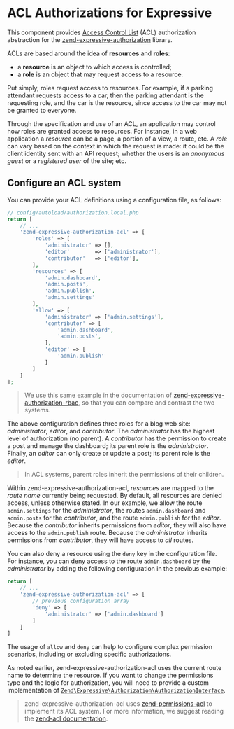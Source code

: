 # ACL Authorizations for Expressive

This component provides [Access Control List](https://en.wikipedia.org/wiki/Access_control_list)
(ACL) authorization abstraction for the [zend-expressive-authorization](https://github.com/zendframework/zend-expressive-authorization)
library.

ACLs are based around the idea of **resources** and **roles**:

- a **resource** is an object to which access is controlled;
- a **role** is an object that may request access to a resource.

Put simply, roles request access to resources. For example, if a parking
attendant requests access to a car, then the parking attendant is the requesting
role, and the car is the resource, since access to the car may not be granted to
everyone.

Through the specification and use of an ACL, an application may control how
roles are granted access to resources. For instance, in a web application a
*resource* can be a page, a portion of a view, a route, etc. A *role* can vary
based on the context in which the request is made: it could be the client
identity sent with an API request; whether the users is an _anonymous guest_ or a
_registered user_ of the site; etc.

## Configure an ACL system

You can provide your ACL definitions using a configuration file, as follows:

```php
// config/autoload/authorization.local.php
return [
    // ...
    'zend-expressive-authorization-acl' => [
        'roles' => [
            'administrator' => [],
            'editor'        => ['administrator'],
            'contributor'   => ['editor'],
        ],
        'resources' => [
            'admin.dashboard',
            'admin.posts',
            'admin.publish',
            'admin.settings'
        ],
        'allow' => [
            'administrator' => ['admin.settings'],
            'contributor' => [
                'admin.dashboard',
                'admin.posts',
            ],
            'editor' => [
                'admin.publish'
            ]
        ]
    ]
];
```

> We use this same example in the documentation of [zend-expressive-authorization-rbac](https://docs.zendframework.com/zend-expressive-authorization-rbac/v1/intro/#configure-an-rbac-system),
> so that you can compare and contrast the two systems.

The above configuration defines three roles for a blog web site:
*administrator*, *editor*, and *contributor*. The *administrator* has the
highest level of authorization (no parent).  A *contributor* has the permission
to create a post and manage the dashboard; its parent role is the
*administrator*.  Finally, an *editor* can only create or update a post; its
parent role is the *editor*.

> In ACL systems, parent roles inherit the permissions of their children.

Within zend-expressive-authorization-acl, *resources* are mapped to the *route
name* currently being requested.  By default, all resources are denied access,
unless otherwise stated. In our example, we allow the route `admin.settings` for
the *administrator*, the routes `admin.dashboard` and `admin.posts` for the
*contributor*, and the route `admin.publish` for the *editor*. Because the
*contributor* inherits permissions from *editor*, they will also have access to
the `admin.publish` route. Because the *administrator* inherits permissions from
*contributor*, they will have access to *all* routes.

You can also deny a resource using the `deny` key in the configuration file.
For instance, you can deny access to the route `admin.dashboard` by the
*administrator* by adding the following configuration in the previous example:

```php
return [
    // ...
    'zend-expressive-authorization-acl' => [
        // previous configuration array
        'deny' => [
            'administrator' => ['admin.dashboard']
        ]
    ]
]
```

The usage of `allow` and `deny` can help to configure complex permission
scenarios, including or excluding specific authorizations.

As noted earlier, zend-expressive-authorization-acl uses the current route name
to determine the resource. If you want to change the permissions type and the
logic for authorization, you will need to provide a custom implementation of
[`Zend\Expressive\Authorization\AuthorizationInterface`](https://github.com/zendframework/zend-expressive-authorization/blob/master/src/AuthorizationInterface.php).

> zend-expressive-authorization-acl uses [zend-permissions-acl](https://github.com/zendframework/zend-permissions-acl)
> to implement its ACL system. For more information, we suggest reading the
> [zend-acl documentation](https://docs.zendframework.com/zend-permissions-acl/).
